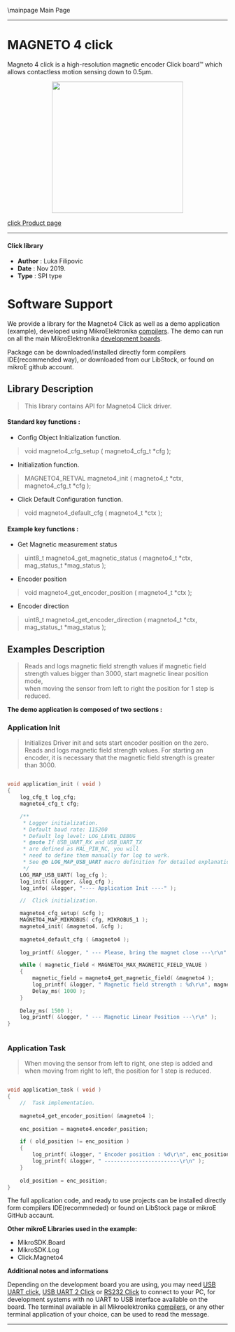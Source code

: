 \mainpage Main Page
 
 

---
# MAGNETO 4 click

Magneto 4 click is a high-resolution magnetic encoder Click board™ which allows contactless motion sensing down to 0.5µm.

<p align="center">
  <img src="https://download.mikroe.com/images/click_for_ide/magneto4_click.png" height=300px>
</p>

[click Product page](https://www.mikroe.com/magneto-4-click)

---


#### Click library 

- **Author**        : Luka Filipovic
- **Date**          : Nov 2019.
- **Type**          : SPI type


# Software Support

We provide a library for the Magneto4 Click 
as well as a demo application (example), developed using MikroElektronika 
[compilers](https://shop.mikroe.com/compilers). 
The demo can run on all the main MikroElektronika [development boards](https://shop.mikroe.com/development-boards).

Package can be downloaded/installed directly form compilers IDE(recommended way), or downloaded from our LibStock, or found on mikroE github account. 

## Library Description

> This library contains API for Magneto4 Click driver.

#### Standard key functions :

- Config Object Initialization function.
> void magneto4_cfg_setup ( magneto4_cfg_t *cfg ); 
 
- Initialization function.
> MAGNETO4_RETVAL magneto4_init ( magneto4_t *ctx, magneto4_cfg_t *cfg );

- Click Default Configuration function.
> void magneto4_default_cfg ( magneto4_t *ctx );


#### Example key functions :

- Get Magnetic measurement status
> uint8_t magneto4_get_magnetic_status ( magneto4_t *ctx, mag_status_t *mag_status );
 
- Encoder position
> void magneto4_get_encoder_position ( magneto4_t *ctx );

- Encoder direction
> uint8_t magneto4_get_encoder_direction ( magneto4_t *ctx, mag_status_t *mag_status );

## Examples Description

> Reads and logs magnetic field strength values
> if magnetic field strength values bigger than 3000, 
> start magnetic linear position mode,   
> when moving the sensor from left to right the position for 1 step is reduced.

**The demo application is composed of two sections :**

### Application Init 

> Initializes Driver init and sets start encoder position on the zero.
> Reads and logs magnetic field strength values.
> For starting an encoder, it is necessary that the magnetic field strength 
> is greater than 3000.

```c

void application_init ( void )
{
    log_cfg_t log_cfg;
    magneto4_cfg_t cfg;

    /** 
     * Logger initialization.
     * Default baud rate: 115200
     * Default log level: LOG_LEVEL_DEBUG
     * @note If USB_UART_RX and USB_UART_TX 
     * are defined as HAL_PIN_NC, you will 
     * need to define them manually for log to work. 
     * See @b LOG_MAP_USB_UART macro definition for detailed explanation.
     */
    LOG_MAP_USB_UART( log_cfg );
    log_init( &logger, &log_cfg );
    log_info( &logger, "---- Application Init ----" );

    //  Click initialization.

    magneto4_cfg_setup( &cfg );
    MAGNETO4_MAP_MIKROBUS( cfg, MIKROBUS_1 );
    magneto4_init( &magneto4, &cfg );
    
    magneto4_default_cfg ( &magneto4 );
    
    log_printf( &logger, " --- Please, bring the magnet close ---\r\n" );

    while ( magnetic_field < MAGNETO4_MAX_MAGNETIC_FIELD_VALUE )
    {
        magnetic_field = magneto4_get_magnetic_field( &magneto4 );
        log_printf( &logger, " Magnetic field strength : %d\r\n", magnetic_field );
        Delay_ms( 1000 );
    }
    
    Delay_ms( 1500 );
    log_printf( &logger, " --- Magnetic Linear Position ---\r\n" );
}
  
```

### Application Task

> When moving the sensor from left to right, one step is added 
> and when moving from right to left, the position for 1 step is reduced.

```c

void application_task ( void )
{
    //  Task implementation.
    
    magneto4_get_encoder_position( &magneto4 );
    
    enc_position = magneto4.encoder_position;

    if ( old_position != enc_position )
    {
        log_printf( &logger, " Encoder position : %d\r\n", enc_position );
        log_printf( &logger, " ------------------------\r\n" );
    }
    
    old_position = enc_position;
}  

```

The full application code, and ready to use projects can be  installed directly form compilers IDE(recommneded) or found on LibStock page or mikroE GitHub accaunt.

**Other mikroE Libraries used in the example:** 

- MikroSDK.Board
- MikroSDK.Log
- Click.Magneto4

**Additional notes and informations**

Depending on the development board you are using, you may need 
[USB UART click](https://shop.mikroe.com/usb-uart-click), 
[USB UART 2 Click](https://shop.mikroe.com/usb-uart-2-click) or 
[RS232 Click](https://shop.mikroe.com/rs232-click) to connect to your PC, for 
development systems with no UART to USB interface available on the board. The 
terminal available in all Mikroelektronika 
[compilers](https://shop.mikroe.com/compilers), or any other terminal application 
of your choice, can be used to read the message.



---
